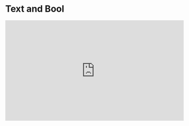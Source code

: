 ﻿# Text and Bool

<iframe width="560" height="315" src="https://www.youtube.com/embed/N8nKFM8RyDY" frameborder="0" allowfullscreen></iframe>



